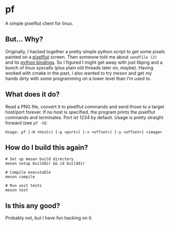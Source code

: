 # pf
A simple pixelflut client for linux.

## But... Why?
Originally, I hacked together a pretty simple python script to get some pixels painted on a [pixelflut](https://wiki.cccgoe.de/wiki/Pixelflut) screen.
Then someone told me about `sendfile (2)` and its [python bindings](https://docs.python.org/3/library/socket.html#socket.socket.sendfile).
So I figured I might get away with just libpng and a bunch of linux syscalls (plus plain old threads later on, maybe).
Having worked with cmake in the past, I also wanted to try meson and get my hands dirty with some programming on a lower level than I'm used to.

## What does it do?
Read a PNG file, convert it to pixelflut commands and send those to a target host/port forever.
If no host is specified, the program prints the pixelflut commands and terminates.
Port ist 1234 by default.
Usage is pretty straight forward (see `pf -h`):
```
Usage: pf [-H <host>] [-p <port>] [-x <offset>] [-y <offset>] <image>
```

## How do I build this again?
```
# Set up meson build directory
meson setup builddir && cd builddir

# Compile executable
meson compile

# Run unit tests
meson test
``` 

## Is this any good?
Probably not, but I have fun hacking on it.
